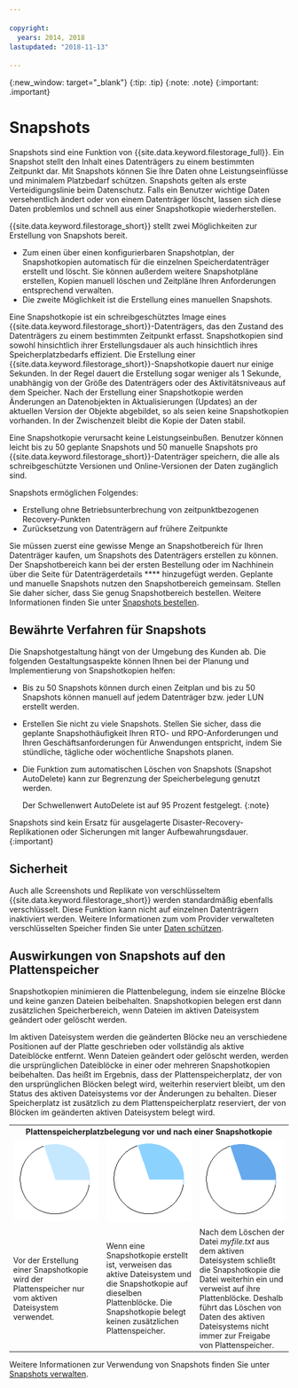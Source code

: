 ```yaml
---

copyright:
  years: 2014, 2018
lastupdated: "2018-11-13"

---
```

{:new_window: target="_blank"}
{:tip: .tip}
{:note: .note}
{:important: .important}

# Snapshots

Snapshots sind eine Funktion von {{site.data.keyword.filestorage_full}}. Ein Snapshot stellt den Inhalt eines Datenträgers zu einem bestimmten Zeitpunkt dar. Mit Snapshots können Sie Ihre Daten ohne Leistungseinflüsse und minimalem Platzbedarf schützen. Snapshots gelten als erste Verteidigungslinie beim Datenschutz. Falls ein Benutzer wichtige Daten versehentlich ändert oder von einem Datenträger löscht, lassen sich diese Daten problemlos und schnell aus einer Snapshotkopie wiederherstellen.

{{site.data.keyword.filestorage_short}} stellt zwei Möglichkeiten zur Erstellung von Snapshots bereit.

* Zum einen über einen konfigurierbaren Snapshotplan, der Snapshotkopien automatisch für die einzelnen Speicherdatenträger erstellt und löscht. Sie können außerdem weitere Snapshotpläne erstellen, Kopien manuell löschen und Zeitpläne Ihren Anforderungen entsprechend verwalten.
* Die zweite Möglichkeit ist die Erstellung eines manuellen Snapshots.

Eine Snapshotkopie ist ein schreibgeschütztes Image eines {{site.data.keyword.filestorage_short}}-Datenträgers, das den Zustand des Datenträgers zu einem bestimmten Zeitpunkt erfasst. Snapshotkopien sind sowohl hinsichtlich ihrer Erstellungsdauer als auch hinsichtlich ihres Speicherplatzbedarfs effizient. Die Erstellung einer {{site.data.keyword.filestorage_short}}-Snapshotkopie dauert nur einige Sekunden. In der Regel dauert die Erstellung sogar weniger als 1 Sekunde, unabhängig von der Größe des Datenträgers oder des Aktivitätsniveaus auf dem Speicher. Nach der Erstellung einer Snapshotkopie werden Änderungen an Datenobjekten in Aktualisierungen (Updates) an der aktuellen Version der Objekte abgebildet, so als seien keine Snapshotkopien vorhanden. In der Zwischenzeit bleibt die Kopie der Daten stabil.

Eine Snapshotkopie verursacht keine Leistungseinbußen. Benutzer können leicht bis zu 50 geplante Snapshots und 50 manuelle Snapshots pro {{site.data.keyword.filestorage_short}}-Datenträger speichern, die alle als schreibgeschützte Versionen und Online-Versionen der Daten zugänglich sind.

Snapshots ermöglichen Folgendes:

- Erstellung ohne Betriebsunterbrechung von zeitpunktbezogenen Recovery-Punkten
- Zurücksetzung von Datenträgern auf frühere Zeitpunkte

Sie müssen zuerst eine gewisse Menge an Snapshotbereich für Ihren Datenträger kaufen, um Snapshots des Datenträgers erstellen zu können. Der Snapshotbereich kann bei der ersten Bestellung oder im Nachhinein über die Seite für Datenträgerdetails **** hinzugefügt werden. Geplante und manuelle Snapshots nutzen den Snapshotbereich gemeinsam. Stellen Sie daher sicher, dass Sie genug Snapshotbereich bestellen.  Weitere Informationen finden Sie unter [Snapshots bestellen](ordering-snapshots.html). 

## Bewährte Verfahren für Snapshots

Die Snapshotgestaltung hängt von der Umgebung des Kunden ab. Die folgenden Gestaltungsaspekte können Ihnen bei der Planung und Implementierung von Snapshotkopien helfen:
- Bis zu 50 Snapshots können durch einen Zeitplan und bis zu 50 Snapshots können manuell auf jedem Datenträger bzw. jeder LUN erstellt werden.
- Erstellen Sie nicht zu viele Snapshots. Stellen Sie sicher, dass die geplante Snapshothäufigkeit Ihren RTO- und RPO-Anforderungen und Ihren Geschäftsanforderungen für Anwendungen entspricht, indem Sie stündliche, tägliche oder wöchentliche Snapshots planen.
- Die Funktion zum automatischen Löschen von Snapshots (Snapshot AutoDelete) kann zur Begrenzung der Speicherbelegung genutzt werden.

  Der Schwellenwert AutoDelete ist auf 95 Prozent festgelegt.
  {:note}

Snapshots sind kein Ersatz für ausgelagerte Disaster-Recovery-Replikationen oder Sicherungen mit langer Aufbewahrungsdauer.
{:important}

## Sicherheit

Auch alle Screenshots und Replikate von verschlüsseltem {{site.data.keyword.filestorage_short}} werden standardmäßig ebenfalls verschlüsselt. Diese Funktion kann nicht auf einzelnen Datenträgern inaktiviert werden. Weitere Informationen zum vom Provider verwalteten verschlüsselten Speicher finden Sie unter [Daten schützen](block-file-storage-encryption-rest.html).

## Auswirkungen von Snapshots auf den Plattenspeicher

Snapshotkopien minimieren die Plattenbelegung, indem sie einzelne Blöcke und keine ganzen Dateien beibehalten. Snapshotkopien belegen erst dann zusätzlichen Speicherbereich, wenn Dateien im aktiven Dateisystem geändert oder gelöscht werden.

Im aktiven Dateisystem werden die geänderten Blöcke neu an verschiedene Positionen auf der Platte geschrieben oder vollständig als aktive Dateiblöcke entfernt. Wenn Dateien geändert oder gelöscht werden, werden die ursprünglichen Dateiblöcke in einer oder mehreren Snapshotkopien beibehalten. Das heißt im Ergebnis, dass der Plattenspeicherplatz, der von den ursprünglichen Blöcken belegt wird, weiterhin reserviert bleibt, um den Status des aktiven Dateisystems vor der Änderungen zu behalten. Dieser Speicherplatz ist zusätzlich zu dem Plattenspeicherplatz reserviert, der von Blöcken im geänderten aktiven Dateisystem belegt wird.

<table>
    <colgroup>
      <col style="width: 33.3%;"/>
      <col style="width: 33.3%;"/>
      <col style="width: 33.3%;"/>
    </colgroup>
      <tr>
        <th colspan="3" style="border: 0.0px;text-align: center;">Plattenspeicherplatzbelegung vor und nach einer Snapshotkopie</th>
     </tr>
     <tr>
        <td style="border: 0.0px;text-align: center;"><img src="/images/bfcircle1.png" alt="Vor der Snapshotkopie"></td>
        <td style="border: 0.0px;text-align: center;"><img src="/images/bfcircle3.png" alt="Nach der Snapshotkopie"></td>
        <td style="border: 0.0px;text-align: center;"><img src="/images/bfcircle2.png" alt="Änderungen nach der Snapshotkopie"></td>
     </tr>
     <tr>
        <td style="border: 0.0px;">Vor der Erstellung einer Snapshotkopie wird der Plattenspeicher nur vom aktiven Dateisystem verwendet.</td>
        <td style="border: 0.0px;">Wenn eine Snapshotkopie erstellt ist, verweisen das aktive Dateisystem und die Snapshotkopie auf dieselben Plattenblöcke. Die Snapshotkopie belegt keinen zusätzlichen Plattenspeicher.</td>
        <td style="border: 0.0px;">Nach dem Löschen der Datei <i>myfile.txt</i> aus dem aktiven Dateisystem schließt die Snapshotkopie die Datei weiterhin ein und verweist auf ihre Plattenblöcke. Deshalb führt das Löschen von Daten des aktiven Dateisystems nicht immer zur Freigabe von Plattenspeicher.</td>
      </tr>
</table>

Weitere Informationen zur Verwendung von Snapshots finden Sie unter [Snapshots verwalten](working-with-snapshots.html).
